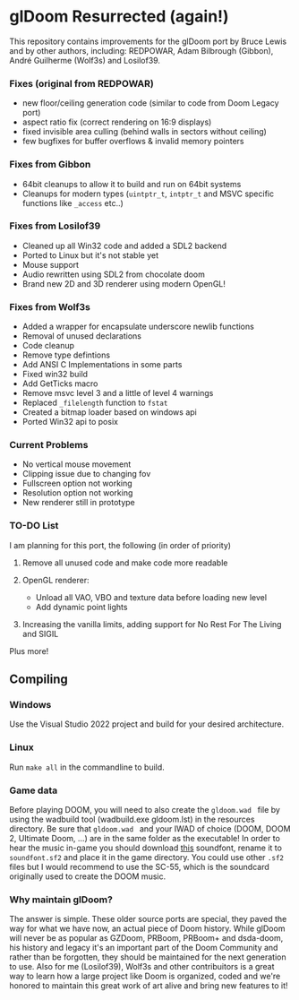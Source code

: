 # glDoom Resurrected (again!)
This repository contains improvements for the glDoom port by Bruce Lewis and by other authors, including: REDPOWAR, Adam Bilbrough (Gibbon), André Guilherme (Wolf3s) and Losilof39.

### Fixes (original from REDPOWAR)
* new floor/ceiling generation code (similar to code from Doom Legacy port)
* aspect ratio fix (correct rendering on 16:9 displays)
* fixed invisible area culling (behind walls in sectors without ceiling)
* few bugfixes for buffer overflows & invalid memory pointers

### Fixes from Gibbon
* 64bit cleanups to allow it to build and run on 64bit systems
* Cleanups for modern types (``` uintptr_t ```, ``` intptr_t ``` and MSVC specific functions like ``` _access ``` etc..)

### Fixes from Losilof39
* Cleaned up all Win32 code and added a SDL2 backend
* Ported to Linux but it's not stable yet
* Mouse support
* Audio rewritten using SDL2 from chocolate doom
* Brand new 2D and 3D renderer using modern OpenGL!

### Fixes from Wolf3s
* Added a wrapper for encapsulate underscore newlib functions
* Removal of unused declarations
* Code cleanup
* Remove type defintions 
* Add ANSI C Implementations in some parts
* Fixed win32 build
* Add GetTicks macro
* Remove msvc level 3 and a little of level 4 warnings
* Replaced `_filelength` function to `fstat`  
* Created a bitmap loader based on windows api
* Ported Win32 api to posix

### Current Problems
* No vertical mouse movement
* Clipping issue due to changing fov
* Fullscreen option not working
* Resolution option not working
* New renderer still in prototype

### TO-DO List
I am planning for this port, the following (in order of priority)

1. Remove all unused code and make code more readable
   
2. OpenGL renderer:
   -   Unload all VAO, VBO and texture data before loading new level
   -   Add dynamic point lights
     
4. Increasing the vanilla limits, adding support for No Rest For The Living and SIGIL

Plus more!

## Compiling

### Windows
Use the Visual Studio 2022 project and build for your desired architecture.

### Linux
Run ``` make all ``` in the commandline to build.

### Game data
Before playing DOOM, you will need to also create the ```gldoom.wad ``` file by using the wadbuild tool (wadbuild.exe gldoom.lst) in the resources directory.
Be sure that ```gldoom.wad ``` and your IWAD of choice (DOOM, DOOM 2, Ultimate Doom, ...) are in the same folder as the executable!
In order to hear the music in-game you should download [this](https://archive.org/download/free-soundfonts-sf2-2019-04/SC-55.sf2) soundfont, rename it to ``` soundfont.sf2``` and place it in the game directory. You could use other `.sf2` files but I would recommend to use the SC-55, which is the soundcard originally used to create the DOOM music.

### Why maintain glDoom?
The answer is simple. These older source ports are special, they paved the way for what we have now, an actual piece of Doom history. While glDoom will never be as popular as GZDoom, PRBoom, PRBoom+ and dsda-doom, his history and legacy it's an important part of the Doom Community and rather than be forgotten, they should be maintained for the next generation to use. Also for me (Losilof39), Wolf3s and other contribuitors is a great way to learn how a large project like Doom is organized, coded and we're honored to maintain this great work of art alive and bring new features to it!
